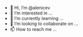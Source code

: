 - 👋 Hi, I’m @alenicev
- 👀 I’m interested in ...
- 🌱 I’m currently learning ...
- 💞️ I’m looking to collaborate on ...
- 📫 How to reach me ...

<!---
alenicev/alenicev is a ✨ special ✨ repository because its `README.md` (this file) appears on your GitHub profile.
You can click the Preview link to take a look at your changes.
--->

